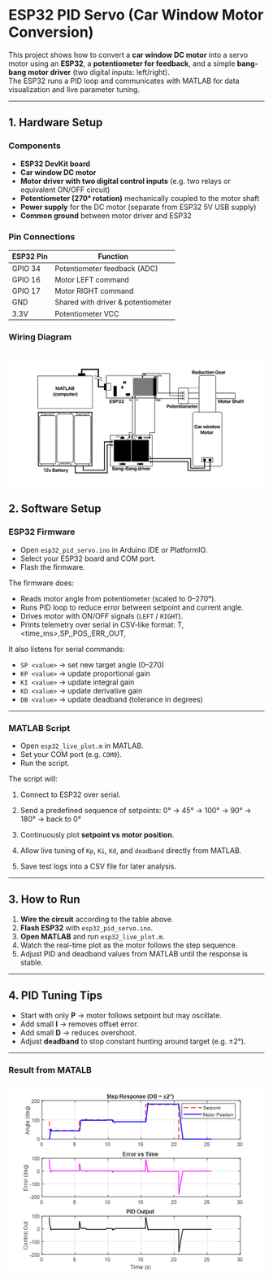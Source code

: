 # ESP32 PID Servo (Car Window Motor Conversion)

This project shows how to convert a **car window DC motor** into a servo motor using an **ESP32**, a **potentiometer for feedback**, and a simple **bang-bang motor driver** (two digital inputs: left/right).  
The ESP32 runs a PID loop and communicates with MATLAB for data visualization and live parameter tuning.

---

## 1. Hardware Setup

### Components
- **ESP32 DevKit board**
- **Car window DC motor**
- **Motor driver with two digital control inputs** (e.g. two relays or equivalent ON/OFF circuit)
- **Potentiometer (270° rotation)** mechanically coupled to the motor shaft
- **Power supply** for the DC motor (separate from ESP32 5V USB supply)
- **Common ground** between motor driver and ESP32

### Pin Connections
| ESP32 Pin | Function                  |
|-----------|---------------------------|
| GPIO 34   | Potentiometer feedback (ADC) |
| GPIO 16   | Motor LEFT command        |
| GPIO 17   | Motor RIGHT command       |
| GND       | Shared with driver & potentiometer |
| 3.3V      | Potentiometer VCC         |



### Wiring Diagram
![WIRING DIAGRAM](images/digram.jpg)
---

## 2. Software Setup

### ESP32 Firmware
- Open `esp32_pid_servo.ino` in Arduino IDE or PlatformIO.
- Select your ESP32 board and COM port.
- Flash the firmware.

The firmware does:
- Reads motor angle from potentiometer (scaled to 0–270°).
- Runs PID loop to reduce error between setpoint and current angle.
- Drives motor with ON/OFF signals (`LEFT` / `RIGHT`).
- Prints telemetry over serial in CSV-like format:
T,<time_ms>,SP,<setpoint>,POS,<position>,ERR,<error>,OUT,<output>


It also listens for serial commands:
- `SP <value>` → set new target angle (0–270)
- `KP <value>` → update proportional gain
- `KI <value>` → update integral gain
- `KD <value>` → update derivative gain
- `DB <value>` → update deadband (tolerance in degrees)

---

### MATLAB Script
- Open `esp32_live_plot.m` in MATLAB.
- Set your COM port (e.g. `COM9`).
- Run the script.

The script will:
1. Connect to ESP32 over serial.
2. Send a predefined sequence of setpoints:
0° → 45° → 100° → 90° → 180° → back to 0°

3. Continuously plot **setpoint vs motor position**.
4. Allow live tuning of `Kp`, `Ki`, `Kd`, and `deadband` directly from MATLAB.
5. Save test logs into a CSV file for later analysis.

---

## 3. How to Run

1. **Wire the circuit** according to the table above.  
2. **Flash ESP32** with `esp32_pid_servo.ino`.  
3. **Open MATLAB** and run `esp32_live_plot.m`. 
4. Watch the real-time plot as the motor follows the step sequence.  
5. Adjust PID and deadband values from MATLAB until the response is stable.  

---

## 4. PID Tuning Tips

- Start with only **P** → motor follows setpoint but may oscillate.  
- Add small **I** → removes offset error.  
- Add small **D** → reduces overshoot.  
- Adjust **deadband** to stop constant hunting around target (e.g. ±2°).  

---
### Result from MATALB
![Result Graphs](images/Graphs.jpg)
